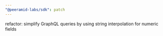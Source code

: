 ```yaml
---
"@peeramid-labs/sdk": patch
---
```


refactor: simplify GraphQL queries by using string interpolation for numeric fields
